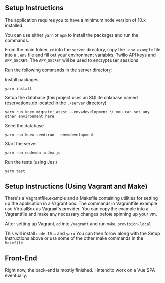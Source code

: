 ## Setup Instructions
The application requires you to have a minimum node version of 10.x installed.


You can use either `yarn` or `npm` to install the packages and run the commands.

 From the main folder, `cd` into the `server` directory, copy the `.env.example` file into a `.env` file and fill out your environment variables, Twilio API keys and `APP_SECRET`. The `APP_SECRET` will be used to encrypt user sessions

Run the following commands in the server directory:

Install packages

    yarn install

Setup the database (this project uses an SQLite database named reservations.db located in the `./server` directory)

    yarn run knex migrate:latest --env=development // you can set any other environment here

Seed the database

    yarn run knex seed:run --env=development

Start the server

    yarn run nodemon index.js

Run the tests (using Jest)

    yarn test

## Setup Instructions (Using Vagrant and Make)
There's a Vagrantfile.example and a Makefile containing utilities for setting up the application in a Vagrant box. The commands in Vagrantfile.example use VirtualBox as Vagrant's provider. You can copy the example into a Vagrantfile and make any necessary changes before spinning up your vm.

After setting up Vagrant, `cd` into `/vagrant` and run `make provision-local`

This will install  `node 10.x` and `yarn` You can then follow along with the Setup Instructions above or use some of the other make commands in the `Makefile`

## Front-End
Right now, the back-end is mostly finished. I intend to work on a Vue SPA eventually. 
